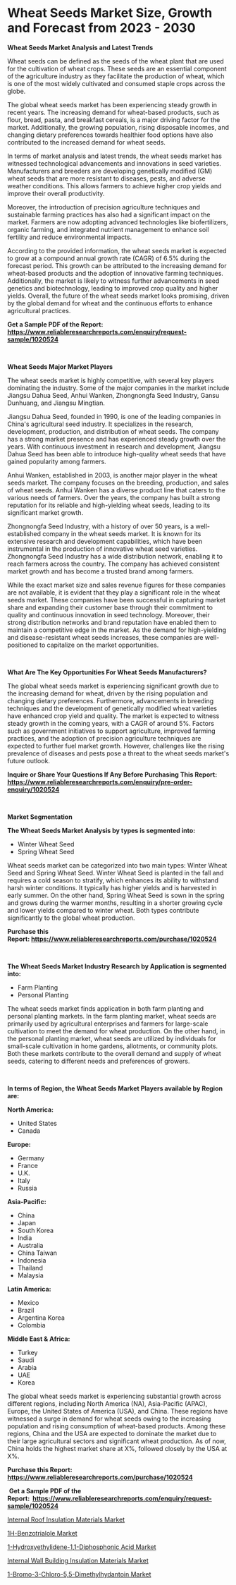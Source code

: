<p><h1>Wheat Seeds Market Size, Growth and Forecast from 2023 - 2030</h1></p><p><strong>Wheat Seeds Market Analysis and Latest Trends</strong></p>
<p><p>Wheat seeds can be defined as the seeds of the wheat plant that are used for the cultivation of wheat crops. These seeds are an essential component of the agriculture industry as they facilitate the production of wheat, which is one of the most widely cultivated and consumed staple crops across the globe.</p><p>The global wheat seeds market has been experiencing steady growth in recent years. The increasing demand for wheat-based products, such as flour, bread, pasta, and breakfast cereals, is a major driving factor for the market. Additionally, the growing population, rising disposable incomes, and changing dietary preferences towards healthier food options have also contributed to the increased demand for wheat seeds.</p><p>In terms of market analysis and latest trends, the wheat seeds market has witnessed technological advancements and innovations in seed varieties. Manufacturers and breeders are developing genetically modified (GM) wheat seeds that are more resistant to diseases, pests, and adverse weather conditions. This allows farmers to achieve higher crop yields and improve their overall productivity.</p><p>Moreover, the introduction of precision agriculture techniques and sustainable farming practices has also had a significant impact on the market. Farmers are now adopting advanced technologies like biofertilizers, organic farming, and integrated nutrient management to enhance soil fertility and reduce environmental impacts.</p><p>According to the provided information, the wheat seeds market is expected to grow at a compound annual growth rate (CAGR) of 6.5% during the forecast period. This growth can be attributed to the increasing demand for wheat-based products and the adoption of innovative farming techniques. Additionally, the market is likely to witness further advancements in seed genetics and biotechnology, leading to improved crop quality and higher yields. Overall, the future of the wheat seeds market looks promising, driven by the global demand for wheat and the continuous efforts to enhance agricultural practices.</p></p>
<p><strong>Get a Sample PDF of the Report:&nbsp; <a href="https://www.reliableresearchreports.com/enquiry/request-sample/1020524">https://www.reliableresearchreports.com/enquiry/request-sample/1020524</a></strong></p>
<p>&nbsp;</p>
<p><strong>Wheat Seeds Major Market Players</strong></p>
<p><p>The wheat seeds market is highly competitive, with several key players dominating the industry. Some of the major companies in the market include Jiangsu Dahua Seed, Anhui Wanken, Zhongnongfa Seed Industry, Gansu Dunhuang, and Jiangsu Mingtian.</p><p>Jiangsu Dahua Seed, founded in 1990, is one of the leading companies in China's agricultural seed industry. It specializes in the research, development, production, and distribution of wheat seeds. The company has a strong market presence and has experienced steady growth over the years. With continuous investment in research and development, Jiangsu Dahua Seed has been able to introduce high-quality wheat seeds that have gained popularity among farmers.</p><p>Anhui Wanken, established in 2003, is another major player in the wheat seeds market. The company focuses on the breeding, production, and sales of wheat seeds. Anhui Wanken has a diverse product line that caters to the various needs of farmers. Over the years, the company has built a strong reputation for its reliable and high-yielding wheat seeds, leading to its significant market growth.</p><p>Zhongnongfa Seed Industry, with a history of over 50 years, is a well-established company in the wheat seeds market. It is known for its extensive research and development capabilities, which have been instrumental in the production of innovative wheat seed varieties. Zhongnongfa Seed Industry has a wide distribution network, enabling it to reach farmers across the country. The company has achieved consistent market growth and has become a trusted brand among farmers.</p><p>While the exact market size and sales revenue figures for these companies are not available, it is evident that they play a significant role in the wheat seeds market. These companies have been successful in capturing market share and expanding their customer base through their commitment to quality and continuous innovation in seed technology. Moreover, their strong distribution networks and brand reputation have enabled them to maintain a competitive edge in the market. As the demand for high-yielding and disease-resistant wheat seeds increases, these companies are well-positioned to capitalize on the market opportunities.</p></p>
<p>&nbsp;</p>
<p><strong>What Are The Key Opportunities For Wheat Seeds Manufacturers?</strong></p>
<p><p>The global wheat seeds market is experiencing significant growth due to the increasing demand for wheat, driven by the rising population and changing dietary preferences. Furthermore, advancements in breeding techniques and the development of genetically modified wheat varieties have enhanced crop yield and quality. The market is expected to witness steady growth in the coming years, with a CAGR of around 5%. Factors such as government initiatives to support agriculture, improved farming practices, and the adoption of precision agriculture techniques are expected to further fuel market growth. However, challenges like the rising prevalence of diseases and pests pose a threat to the wheat seeds market's future outlook.</p></p>
<p><strong>Inquire or Share Your Questions If Any Before Purchasing This Report: <a href="https://www.reliableresearchreports.com/enquiry/pre-order-enquiry/1020524">https://www.reliableresearchreports.com/enquiry/pre-order-enquiry/1020524</a></strong></p>
<p>&nbsp;</p>
<p><strong>Market Segmentation</strong></p>
<p><strong>The Wheat Seeds Market Analysis by types is segmented into:</strong></p>
<p><ul><li>Winter Wheat Seed</li><li>Spring Wheat Seed</li></ul></p>
<p><p>Wheat seeds market can be categorized into two main types: Winter Wheat Seed and Spring Wheat Seed. Winter Wheat Seed is planted in the fall and requires a cold season to stratify, which enhances its ability to withstand harsh winter conditions. It typically has higher yields and is harvested in early summer. On the other hand, Spring Wheat Seed is sown in the spring and grows during the warmer months, resulting in a shorter growing cycle and lower yields compared to winter wheat. Both types contribute significantly to the global wheat production.</p></p>
<p><strong>Purchase this Report:&nbsp;<a href="https://www.reliableresearchreports.com/purchase/1020524">https://www.reliableresearchreports.com/purchase/1020524</a></strong></p>
<p>&nbsp;</p>
<p><strong>The Wheat Seeds Market Industry Research by Application is segmented into:</strong></p>
<p><ul><li>Farm Planting</li><li>Personal Planting</li></ul></p>
<p><p>The wheat seeds market finds application in both farm planting and personal planting markets. In the farm planting market, wheat seeds are primarily used by agricultural enterprises and farmers for large-scale cultivation to meet the demand for wheat production. On the other hand, in the personal planting market, wheat seeds are utilized by individuals for small-scale cultivation in home gardens, allotments, or community plots. Both these markets contribute to the overall demand and supply of wheat seeds, catering to different needs and preferences of growers.</p></p>
<p>&nbsp;</p>
<p><strong>In terms of Region, the Wheat Seeds Market Players available by Region are:</strong></p>
<p>
    <p> <strong> North America: </strong>
        <ul>
            <li>United States</li>
            <li>Canada</li>
        </ul>
        </p> 
    <p> <strong> Europe: </strong>
        <ul>
            <li>Germany</li>
            <li>France</li>
            <li>U.K.</li>
            <li>Italy</li>
            <li>Russia</li>
        </ul>
        </p> 
    <p> <strong> Asia-Pacific: </strong>
        <ul>
            <li>China</li>
            <li>Japan</li>
            <li>South Korea</li>
            <li>India</li>
            <li>Australia</li>
            <li>China Taiwan</li>
            <li>Indonesia</li>
            <li>Thailand</li>
            <li>Malaysia</li>
        </ul>
        </p> 
    <p> <strong> Latin America: </strong>
        <ul>
            <li>Mexico</li>
            <li>Brazil</li>
            <li>Argentina Korea</li>
            <li>Colombia</li>
        </ul>
        </p> 
    <p> <strong> Middle East & Africa: </strong>
        <ul>
            <li>Turkey</li>
            <li>Saudi</li>
            <li>Arabia</li>
            <li>UAE</li>
            <li>Korea</li>
        </ul>
    </p>
    </p>
<p><p>The global wheat seeds market is experiencing substantial growth across different regions, including North America (NA), Asia-Pacific (APAC), Europe, the United States of America (USA), and China. These regions have witnessed a surge in demand for wheat seeds owing to the increasing population and rising consumption of wheat-based products. Among these regions, China and the USA are expected to dominate the market due to their large agricultural sectors and significant wheat production. As of now, China holds the highest market share at X%, followed closely by the USA at X%.</p></p>
<p><strong>Purchase this Report: <a href="https://www.reliableresearchreports.com/purchase/1020524">https://www.reliableresearchreports.com/purchase/1020524</a></strong></p>
<p>&nbsp;<strong>Get a Sample PDF of the Report:&nbsp;&nbsp;<a href="https://www.reliableresearchreports.com/enquiry/request-sample/1020524">https://www.reliableresearchreports.com/enquiry/request-sample/1020524</a></strong></p>
<p><strong></strong></p>
<p><p><a href="https://medium.com/@fitanstorm7845/internal-roof-insulation-materials-market-size-market-outlook-and-market-forecast-2023-to-2030-8f54b39c5ff8">Internal Roof Insulation Materials Market</a></p><p><a href="https://medium.com/@rfadda741254/1h-benzotrialole-market-share-evolution-and-market-growth-trends-2023-2030-2b278c98bab2">1H-Benzotrialole Market</a></p><p><a href="https://medium.com/@azadyoi012547/1-hydroxyethylidene-1-1-diphosphonic-acid-market-insight-market-trends-growth-forecasted-from-efdfd41d974f">1-Hydroxyethylidene-1,1-Diphosphonic Acid Market</a></p><p><a href="https://medium.com/@adibooy632501/internal-wall-building-insulation-materials-market-size-cagr-trends-2024-2030-2e2ecdd265ff">Internal Wall Building Insulation Materials Market</a></p><p><a href="https://medium.com/@adiroy75486/1-bromo-3-chloro-5-5-dimethylhydantoin-market-outlook-industry-overview-and-forecast-2023-to-f7ac8e7580af">1-Bromo-3-Chloro-5,5-Dimethylhydantoin Market</a></p></p>